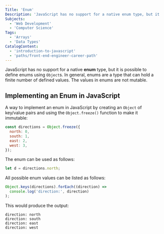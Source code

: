 ```yaml
---
Title: 'Enum'
Description: 'JavaScript has no support for a native enum type, but it is possible to define enums using Objects.'
Subjects:
  - 'Web Development'
  - 'Computer Science'
Tags:
  - 'Arrays'
  - 'Data Types'
CatalogContent:
  - 'introduction-to-javascript'
  - 'paths/front-end-engineer-career-path'
---
```


JavaScript has no support for a native **enum** type, but it is possible to define enums using `Object`s.
In general, enums are a type that can hold a finite number of defined values. The values in enums are not mutable.

## Implementing an Enum in JavaScript

A way to implement an enum in JavaScript by creating an `Object` of key/value pairs and using the `Object.freeze()` function to make it immutable:

```js
const directions = Object.freeze({
  north: 0,
  south: 1,
  east: 2,
  west: 3,
});
```

The enum can be used as follows:

```js
let d = directions.north;
```

All possible enum values can be listed as follows:

```js
Object.keys(directions).forEach((direction) =>
  console.log('direction:', direction)
);
```

This would produce the output:

```shell
direction: north
direction: south
direction: east
direction: west
```
